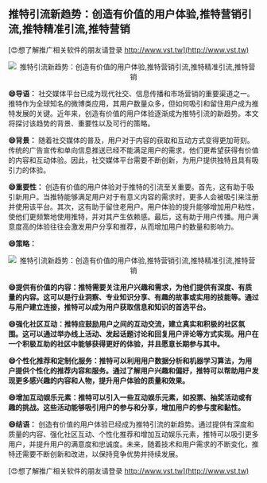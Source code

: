 ## **推特引流新趋势：创造有价值的用户体验,推特营销引流,推特精准引流,推特营销**

[😍想了解推广相关软件的朋友请登录 http://www.vst.tw](http://www.vst.tw)

 <center><img src="https://vst.tw/MP4/tuiguang/png/5.png" alt="推特引流新趋势：创造有价值的用户体验,推特营销引流,推特精准引流,推特营销"></center>

**😄导语：**
社交媒体平台已成为现代社交、信息传播和市场营销的重要渠道之一。推特作为全球知名的微博类应用，其用户数量众多，但如何吸引和留住用户成为推特发展的关键。近年来，创造有价值的用户体验逐渐成为推特引流的新趋势。本文将探讨该趋势的背景、重要性以及可行的策略。

**😄背景：**
随着社交媒体的普及，用户对于内容的获取和互动方式变得更加苛刻。传统的广告宣传和单向信息推送已经不能满足用户的需求，他们更希望获得有价值的内容和互动体验。因此，社交媒体平台需要不断创新，为用户提供独特且具有吸引力的体验。

**😄重要性：**
创造有价值的用户体验对于推特的引流至关重要。首先，这有助于吸引新用户。当推特能够满足用户对于有意义内容的需求时，更多人会被吸引来注册并使用该平台。其次，这有助于留住老用户。用户体验的提升能够增加用户粘性，使他们更频繁地使用推特，并对其产生依赖感。最后，这有助于用户传播。用户满意度高的体验往往会激发用户分享和推荐，从而增加用户的数量和影响力。

**😄策略：**

 <center><img src="https://vst.tw/MP4/tuiguang/png/7.png" alt="推特引流新趋势：创造有价值的用户体验,推特营销引流,推特精准引流,推特营销"></center>

**😄提供有价值的内容：推特需要关注用户兴趣和需求，为他们提供有深度、有质量的内容。这可以是行业洞察、专业知识分享、有趣的故事或实用的技能等。通过与用户建立连接，推特可以成为用户获取信息和知识的首选平台。**

**😄强化社区互动：推特应鼓励用户之间的互动交流，建立真实和积极的社区氛围。这可以通过举办线上活动、发起话题讨论和回复用户评论等方式实现。用户在一个积极互助的社区中能够获得更好的体验，并且愿意长期参与其中。**

**😄个性化推荐和定制化服务：推特可以利用用户数据分析和机器学习算法，为用户提供个性化的推荐内容和服务。通过了解用户兴趣和偏好，推特可以帮助用户发现更多感兴趣的内容和人物，提升用户体验的质量和效果。**

**😄增加互动娱乐元素：推特可以引入一些互动娱乐元素，如投票、抽奖活动或有趣的挑战。这些活动能够吸引用户的参与和分享，增加用户的参与度和黏性。**

**😄结语：**
创造有价值的用户体验已经成为推特引流的新趋势。通过提供有深度和质量的内容、强化社区互动、个性化推荐和增加互动娱乐元素，推特可以吸引更多用户，并提升用户的满意度和忠诚度。未来，随着技术和用户需求的不断变化，推特还需要不断创新和改进，以保持竞争优势并持续发展。

[😍想了解推广相关软件的朋友请登录 http://www.vst.tw](http://www.vst.tw)




